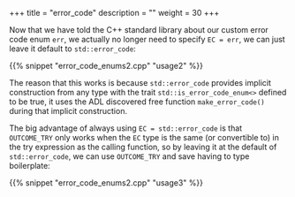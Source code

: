 +++
title = "error_code"
description = ""
weight = 30
+++

Now that we have told the C++ standard library about our custom error code enum `err`,
we actually no longer need to specify `EC = err`, we can just leave it default to
`std::error_code`:

{{% snippet "error_code_enums2.cpp" "usage2" %}}

The reason that this works is because `std::error_code` provides implicit construction
from any type with the trait `std::is_error_code_enum<>` defined to be true, it uses
the ADL discovered free function `make_error_code()` during that implicit construction.

The big advantage of always using `EC = std::error_code` is that `OUTCOME_TRY` only
works when the `EC` type is the same (or convertible to) in the try expression as the
calling function, so by leaving it at the default of `std::error_code`, we can use `OUTCOME_TRY`
and save having to type boilerplate:

{{% snippet "error_code_enums2.cpp" "usage3" %}}
